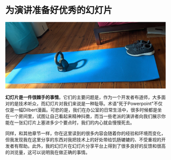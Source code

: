 # 为演讲准备好优秀的幻灯片

![准备在家里锻炼 - 重量、垫子和鞋子](../images/e6c9d24ely1h0anxb0rh2j215o0heq7d.jpg)

**幻灯片是一件很棘手的事情**。它们的主要问题是，作为一个开发者布道师，大多面对的是技术听众，而幻灯片对我们来说是一种耻辱。术语"死于Powerpoint"不仅仅是一幅Dilbert漫画。可悲的是，我们在办公室的日常生活中，很多时候都是坐在一个房间里，试图让自己看起来精神抖擞，而当一些老派的演讲者向我们展示你能在一张幻灯片上塞进多少个要点时，我们的内心就会慢慢死去。

同样，和其他章节一样，你在这里读到的很多内容会随着你的经验和环境而变化，但我发现我在这里分享的东西对我把技术上的好处带给饥肠辘辘的、不受重视的开发者有帮助。此外，我的幻灯片在幻灯片分享平台上得到了很多良好的反馈和很高的浏览量，这可以说明我在做正确的事情。